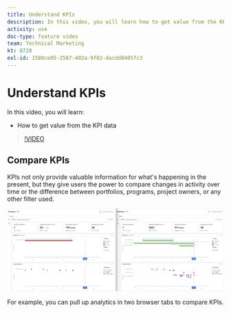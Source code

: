 ```yaml
---
title: Understand KPIs
description: In this video, you will learn how to get value from the KPI data in [!DNL Adobe Workfront].
activity: use
doc-type: feature video
team: Technical Marketing
kt: 8728
exl-id: 1580ce05-2587-402a-9f02-dacdd8405fc3
---
```

# Understand KPIs

In this video, you will learn:

* How to get value from the KPI data

>[!VIDEO](https://video.tv.adobe.com/v/335046/?quality=12)

## Compare KPIs

KPIs not only provide valuable information for what's happening in the present, but they give users the power to compare changes in activity over time or the difference between portfolios, programs, project owners, or any other filter used.

![An image showing two browser tabs side by side](assets/section-2-0.png)

For example, you can pull up analytics in two browser tabs to compare KPIs.
